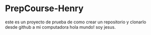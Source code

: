 # PrepCourse-Henry
este es un proyecto de prueba de como crear un repositorio y clonarlo desde github a mi computadora
hola mundo!
soy jesus.